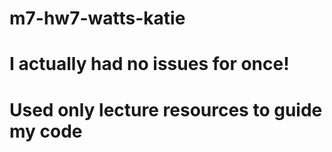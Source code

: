 # m7-hw7-watts-katie
# I actually had no issues for once!
# Used only lecture resources to guide my code
